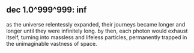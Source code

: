 ## dec 1.0^999^999: inf
as the universe relentessly expanded, their journeys became longer and longer until they were infinitely long. by then, each photon would exhaust itself, turning into massless and lifeless particles, permanently trapped in the unimaginable vastness of space.
